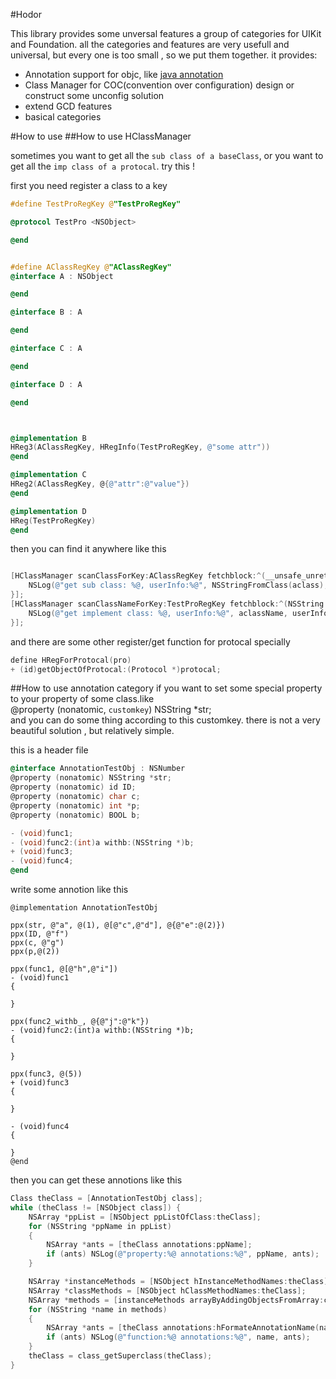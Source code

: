 #Hodor

This library provides some unversal features a group of categories for UIKit and Foundation. all the categories and features are very usefull and universal, but every one is too small , so we put them together.
it provides:  
* Annotation support for objc, like [java annotation](https://en.wikipedia.org/wiki/Java_annotation)  
* Class Manager for COC(convention over configuration) design or construct some unconfig solution  
* extend GCD features  
* basical categories 

#How to use
##How to use HClassManager

sometimes you want to get all the `sub class of a baseClass`, or you want to get all the `imp class of a protocal`. try this !

first you need register a class to a key

```objective-c   
#define TestProRegKey @"TestProRegKey"

@protocol TestPro <NSObject>

@end


#define AClassRegKey @"AClassRegKey"
@interface A : NSObject

@end

@interface B : A

@end

@interface C : A

@end

@interface D : A

@end



@implementation B
HReg3(AClassRegKey, HRegInfo(TestProRegKey, @"some attr"))
@end

@implementation C
HReg2(AClassRegKey, @{@"attr":@"value"})
@end

@implementation D
HReg(TestProRegKey)
@end

```

then you can find it anywhere like this  
```objective-c  

[HClassManager scanClassForKey:AClassRegKey fetchblock:^(__unsafe_unretained Class aclass, id userInfo) {
	NSLog(@"get sub class: %@, userInfo:%@", NSStringFromClass(aclass), userInfo);
}];
[HClassManager scanClassNameForKey:TestProRegKey fetchblock:^(NSString *aclassName, id userInfo) {
	NSLog(@"get implement class: %@, userInfo:%@", aclassName, userInfo);
}];            
```
and there are some other register/get function for protocal specially
```objective-c  
define HRegForProtocal(pro)
+ (id)getObjectOfProtocal:(Protocol *)protocal;
```


##How to use annotation category
if you want to set some special property to your property of some class.like  
@property (nonatomic, `customkey`) NSString *str;  
and you can do some thing according to this customkey.
there is not a very beautiful solution , but relatively simple.

this is a header file
```objective-c   
@interface AnnotationTestObj : NSNumber
@property (nonatomic) NSString *str;
@property (nonatomic) id ID;
@property (nonatomic) char c;
@property (nonatomic) int *p;
@property (nonatomic) BOOL b;

- (void)func1;
- (void)func2:(int)a withb:(NSString *)b;
+ (void)func3;
- (void)func4;
@end

```
write some annotion like this
```
@implementation AnnotationTestObj

ppx(str, @"a", @(1), @[@"c",@"d"], @{@"e":@(2)})
ppx(ID, @"f")
ppx(c, @"g")
ppx(p,@(2))

ppx(func1, @[@"h",@"i"])
- (void)func1
{
    
}

ppx(func2_withb_, @{@"j":@"k"})
- (void)func2:(int)a withb:(NSString *)b;
{
    
}

ppx(func3, @(5))
+ (void)func3
{
    
}

- (void)func4
{
    
}
@end
```

then you can get these annotions like this

```objective-c 
Class theClass = [AnnotationTestObj class];
while (theClass != [NSObject class]) {
    NSArray *ppList = [NSObject ppListOfClass:theClass];
    for (NSString *ppName in ppList)
    {
        NSArray *ants = [theClass annotations:ppName];
        if (ants) NSLog(@"property:%@ annotations:%@", ppName, ants);
    }

    NSArray *instanceMethods = [NSObject hInstanceMethodNames:theClass];
    NSArray *classMethods = [NSObject hClassMethodNames:theClass];
    NSArray *methods = [instanceMethods arrayByAddingObjectsFromArray:classMethods];
    for (NSString *name in methods)
    {
        NSArray *ants = [theClass annotations:hFormateAnnotationName(name)];
        if (ants) NSLog(@"function:%@ annotations:%@", name, ants);
    }
    theClass = class_getSuperclass(theClass);
}
```
